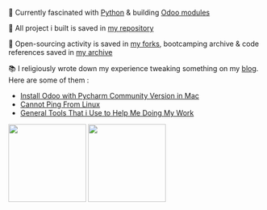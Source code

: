 :open_book: Currently fascinated with [Python](https://github.com/python) & building [Odoo modules](https://apps.odoo.com/apps/browse?repo_maintainer_id=276647)

:bricks: All project i built is saved in [my repository](https://github.com/altela?tab=repositories)

:hammer: Open-sourcing activity is saved in [my forks](https://github.com/altela-forks), bootcamping archive & code references saved in [my archive](https://github.com/altela-references)

:books: I religiously wrote down my experience tweaking something on my [blog](https://www.projectflakes.com). Here are some of them :
<!-- BLOG-POST-LIST:START -->
- [Install Odoo with Pycharm Community Version in Mac](https://www.projectflakes.com/2022/01/install-odoo-with-pycharm-community.html)
- [Cannot Ping From Linux](https://www.projectflakes.com/2021/12/cannot-ping-from-linux.html)
- [General Tools That i Use to Help Me Doing My Work](https://www.projectflakes.com/2021/12/general-tools-that-i-use-to-help-me.html)
<!-- BLOG-POST-LIST:END -->


<div>
    <img height="154" src="https://github-readme-stats.vercel.app/api?username=altela&count_private=true&theme=github_dark&hide_border=true&show_icons=true&include_all_commits=true&hide_rank=false&custom_title=Activity%20On%20GitHub" />
  
  <img height="154" src="https://github-readme-stats.vercel.app/api/top-langs/?username=altela&layout=compact&theme=github_dark&&langs_count=10&hide_border=true&custom_title=Repository's%20Composition%20Languages" />
  
</div>
  
